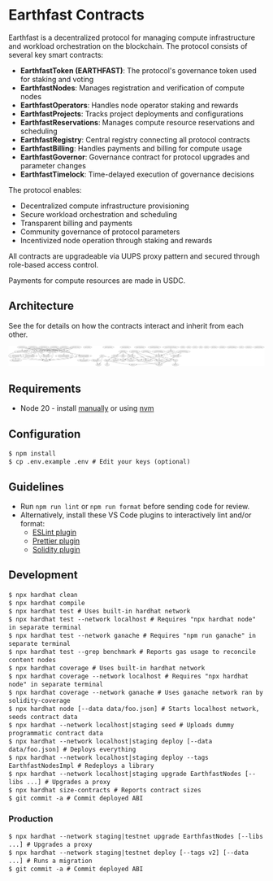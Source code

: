 # Earthfast Contracts

Earthfast is a decentralized protocol for managing compute infrastructure and workload orchestration on the blockchain. The protocol consists of several key smart contracts:

- **EarthfastToken (EARTHFAST)**: The protocol's governance token used for staking and voting
- **EarthfastNodes**: Manages registration and verification of compute nodes
- **EarthfastOperators**: Handles node operator staking and rewards
- **EarthfastProjects**: Tracks project deployments and configurations
- **EarthfastReservations**: Manages compute resource reservations and scheduling
- **EarthfastRegistry**: Central registry connecting all protocol contracts
- **EarthfastBilling**: Handles payments and billing for compute usage
- **EarthfastGovernor**: Governance contract for protocol upgrades and parameter changes
- **EarthfastTimelock**: Time-delayed execution of governance decisions

The protocol enables:

- Decentralized compute infrastructure provisioning
- Secure workload orchestration and scheduling
- Transparent billing and payments
- Community governance of protocol parameters
- Incentivized node operation through staking and rewards

All contracts are upgradeable via UUPS proxy pattern and secured through role-based access control.

Payments for compute resources are made in USDC.

## Architecture

See the for details on how the contracts interact and inherit from each other.

![Contract Inheritance Graph](docs/InheritanceGraph.svg)

## Requirements

- Node 20 - install [manually](https://nodejs.org/en/download/) or using
  [nvm](https://github.com/nvm-sh/nvm#install--update-script)

## Configuration

```shell
$ npm install
$ cp .env.example .env # Edit your keys (optional)
```

## Guidelines

- Run `npm run lint` or `npm run format` before sending code for review.
- Alternatively, install these VS Code plugins to interactively lint and/or format:
  - [ESLint plugin](https://marketplace.visualstudio.com/items?itemName=dbaeumer.vscode-eslint)
  - [Prettier plugin](https://marketplace.visualstudio.com/items?itemName=esbenp.prettier-vscode)
  - [Solidity plugin](https://marketplace.visualstudio.com/items?itemName=JuanBlanco.solidity)

## Development

```shell
$ npx hardhat clean
$ npx hardhat compile
$ npx hardhat test # Uses built-in hardhat network
$ npx hardhat test --network localhost # Requires "npx hardhat node" in separate terminal
$ npx hardhat test --network ganache # Requires "npm run ganache" in separate terminal
$ npx hardhat test --grep benchmark # Reports gas usage to reconcile content nodes
$ npx hardhat coverage # Uses built-in hardhat network
$ npx hardhat coverage --network localhost # Requires "npx hardhat node" in separate terminal
$ npx hardhat coverage --network ganache # Uses ganache network ran by solidity-coverage
$ npx hardhat node [--data data/foo.json] # Starts localhost network, seeds contract data
$ npx hardhat --network localhost|staging seed # Uploads dummy programmatic contract data
$ npx hardhat --network localhost|staging deploy [--data data/foo.json] # Deploys everything
$ npx hardhat --network localhost|staging deploy --tags EarthfastNodesImpl # Redeploys a library
$ npx hardhat --network localhost|staging upgrade EarthfastNodes [--libs ...] # Upgrades a proxy
$ npx hardhat size-contracts # Reports contract sizes
$ git commit -a # Commit deployed ABI
```

### Production

```shell
$ npx hardhat --network staging|testnet upgrade EarthfastNodes [--libs ...] # Upgrades a proxy
$ npx hardhat --network staging|testnet deploy [--tags v2] [--data ...] # Runs a migration
$ git commit -a # Commit deployed ABI
```
